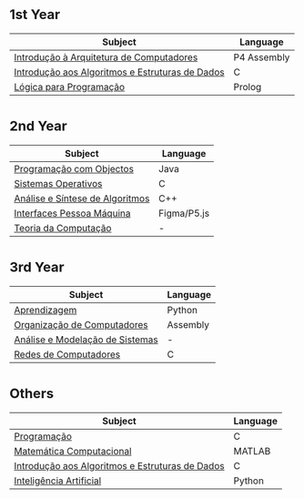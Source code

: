 # <sub>1st Year
Subject | Language
--- | --- 
[Introdução à Arquitetura de Computadores](https://github.com/saradinismarques/leic-a/tree/main/iac) | P4 Assembly 
[Introdução aos Algoritmos e Estruturas de Dados](https://github.com/saradinismarques/leic-a/tree/main/iaed) | C
[Lógica para Programação](https://github.com/saradinismarques/leic-a/tree/main/lp) | Prolog 
  
# <sub>2nd Year
Subject | Language 
--- | --- 
[Programação com Objectos](https://github.com/saradinismarques/leic-a/tree/main/po) | Java 
[Sistemas Operativos](https://github.com/saradinismarques/leic-a/tree/main/so) | C 
[Análise e Síntese de Algoritmos](https://github.com/saradinismarques/leic-a/tree/main/asa) | C++ 
[Interfaces Pessoa Máquina](https://github.com/saradinismarques/leic-a/tree/main/ipm) | Figma/P5.js 
[Teoria da Computação](https://github.com/saradinismarques/leic-a/tree/main/tc) | - 

# <sub>3rd Year
Subject | Language 
--- | --- 
[Aprendizagem]() | Python 
[Organização de Computadores]() | Assembly 
[Análise e Modelação de Sistemas]() | - 
[Redes de Computadores]() | C 
  
# <sub>Others
Subject | Language 
--- | --- 
[Programação](https://github.com/saradinismarques/leic-a/tree/main/prog-aero) | C 
[Matemática Computacional](https://github.com/saradinismarques/leic-a/tree/main/mc-aero) | MATLAB 
[Introdução aos Algoritmos e Estruturas de Dados](https://github.com/saradinismarques/leic-a/tree/main/iaed-aero) | C 
[Inteligência Artificial](https://github.com/saradinismarques/leic-a/tree/main/ia-aero) | Python 
